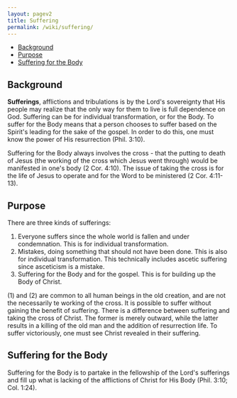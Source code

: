 ```yaml
---
layout: pagev2
title: Suffering
permalink: /wiki/suffering/
---
```

- [Background](#background)
- [Purpose](#purpose)
- [Suffering for the Body](#suffering-for-the-body)

## Background

**Sufferings**, afflictions and tribulations is by the Lord's sovereignty that His people may realize that the only way for them to live is full dependence on God. Suffering can be for individual transformation, or for the Body. To suffer for the Body means that a person chooses to suffer based on the Spirit's leading for the sake of the gospel. In order to do this, one must know the power of His resurrection (Phil. 3:10).  

Suffering for the Body always involves the cross - that the putting to death of Jesus (the working of the cross which Jesus went through) would be manifested in one's body (2 Cor. 4:10). The issue of taking the cross is for the life of Jesus to operate and for the Word to be ministered (2 Cor. 4:11-13).

## Purpose

There are three kinds of sufferings:

1. Everyone suffers since the whole world is fallen and under condemnation. This is for individual transformation.
2. Mistakes, doing something that should not have been done. This is also for individual transformation. This technically includes ascetic suffering since asceticism is a mistake.
3. Suffering for the Body and for the gospel. This is for building up the Body of Christ.

(1) and (2) are common to all human beings in the old creation, and are not the necessarily te working of the cross.  It is possible to suffer without gaining the benefit of suffering. There is a difference between suffering and taking the cross of Christ. The former is merely outward, while the latter results in a killing of the old man and the addition of resurrection life. To suffer victoriously, one must see Christ revealed in their suffering.

## Suffering for the Body

Suffering for the Body is to partake in the fellowship of the Lord's sufferings and fill up what is lacking of the afflictions of Christ for His Body (Phil. 3:10; Col. 1:24).